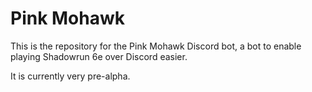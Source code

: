 # Pink Mohawk

This is the repository for the Pink Mohawk Discord bot, a bot to enable playing Shadowrun 6e over Discord easier.

It is currently very pre-alpha.

